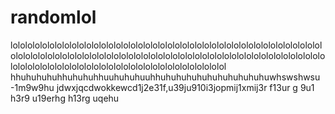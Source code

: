 # randomlol
lolololololololololololololololololololololololololololololololololololololololololololololololololololololololololololololololololololololololololololololololololololololololololololololololololololololololololololololololololol
hhuhuhuhuhhuhuhuhhuuhuhuhuuhhuhuhuhuhuhuhuhuhuhuhuwhswshwsu -1m9w9hu  jdwxjqcdwokkewcd1j2e31f,u39ju910i3jopmij1xmij3r f13ur g 9u1 h3r9 u19erhg h13rg uqehu
